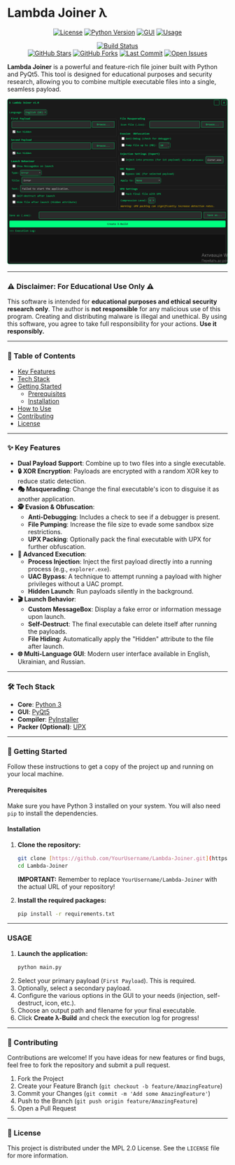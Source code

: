 # Lambda Joiner λ

<!-- ===== START OF BADGE BLOCK ===== -->
<div align="center">

[![License](https://img.shields.io/badge/License-MPL_2.0-brightgreen.svg)](LICENSE)
[![Python Version](https://img.shields.io/badge/Python-3.x-blue.svg)](https://www.python.org/)
[![GUI](https://img.shields.io/badge/GUI-PyQt5-orange.svg)](https://riverbankcomputing.com/software/pyqt/)
[![Usage](https://img.shields.io/badge/Usage-Educational_Only-red.svg)](README.md#%EF%B8%8F-disclaimer-for-educational-use-only-%EF%B8%8F)

[![Build Status](https://github.com/YourUsername/Lambda-Joiner/actions/workflows/build.yml/badge.svg)](https://github.com/YourUsername/Lambda-Joiner/actions)
<br>
[![GitHub Stars](https://img.shields.io/github/stars/YourUsername/Lambda-Joiner?style=social)](https://github.com/YourUsername/Lambda-Joiner/stargazers)
[![GitHub Forks](https://img.shields.io/github/forks/YourUsername/Lambda-Joiner?style=social)](https://github.com/YourUsername/Lambda-Joiner/network/members)
[![Last Commit](https://img.shields.io/github/last-commit/YourUsername/Lambda-Joiner)](https://github.com/YourUsername/Lambda-Joiner/commits/main)
[![Open Issues](https://img.shields.io/github/issues/YourUsername/Lambda-Joiner)](https://github.com/YourUsername/Lambda-Joiner/issues)

</div>
<!-- ===== END OF BADGE BLOCK ===== -->

**Lambda Joiner** is a powerful and feature-rich file joiner built with Python and PyQt5. This tool is designed for educational purposes and security research, allowing you to combine multiple executable files into a single, seamless payload.

![Lambda Joiner Demo](screenshot.png) 
<!-- It's highly recommended to record a short GIF of the app and replace the link above -->

---

### ⚠️ Disclaimer: For Educational Use Only ⚠️

This software is intended for **educational purposes and ethical security research only**. The author is **not responsible** for any malicious use of this program. Creating and distributing malware is illegal and unethical. By using this software, you agree to take full responsibility for your actions. **Use it responsibly.**

---

### 📖 Table of Contents

- [Key Features](#-key-features)
- [Tech Stack](#-tech-stack)
- [Getting Started](#-getting-started)
  - [Prerequisites](#prerequisites)
  - [Installation](#installation)
- [How to Use](#-how-to-use)
- [Contributing](#-contributing)
- [License](#-license)

---

### ✨ Key Features

* **Dual Payload Support**: Combine up to two files into a single executable.
* **🔒 XOR Encryption**: Payloads are encrypted with a random XOR key to reduce static detection.
* **🎭 Masquerading**: Change the final executable's icon to disguise it as another application.
* **🕵️ Evasion & Obfuscation**:
    * **Anti-Debugging**: Includes a check to see if a debugger is present.
    * **File Pumping**: Increase the file size to evade some sandbox size restrictions.
    * **UPX Packing**: Optionally pack the final executable with UPX for further obfuscation.
* **🚀 Advanced Execution**:
    * **Process Injection**: Inject the first payload directly into a running process (e.g., `explorer.exe`).
    * **UAC Bypass**: A technique to attempt running a payload with higher privileges without a UAC prompt.
    * **Hidden Launch**: Run payloads silently in the background.
* **🎬 Launch Behavior**:
    * **Custom MessageBox**: Display a fake error or information message upon launch.
    * **Self-Destruct**: The final executable can delete itself after running the payloads.
    * **File Hiding**: Automatically apply the "Hidden" attribute to the file after launch.
* **🌐 Multi-Language GUI**: Modern user interface available in English, Ukrainian, and Russian.

---

### 🛠️ Tech Stack

* **Core**: [Python 3](https://www.python.org/)
* **GUI**: [PyQt5](https://riverbankcomputing.com/software/pyqt/)
* **Compiler**: [PyInstaller](https://pyinstaller.org/)
* **Packer (Optional)**: [UPX](https://upx.github.io/)

---

### 🚀 Getting Started

Follow these instructions to get a copy of the project up and running on your local machine.

#### Prerequisites

Make sure you have Python 3 installed on your system. You will also need `pip` to install the dependencies.

#### Installation

1.  **Clone the repository:**
    ```bash
    git clone [https://github.com/YourUsername/Lambda-Joiner.git](https://github.com/YourUsername/Lambda-Joiner.git)
    cd Lambda-Joiner
    ```
    **IMPORTANT:** Remember to replace `YourUsername/Lambda-Joiner` with the actual URL of your repository!

2.  **Install the required packages:**
    ```bash
    pip install -r requirements.txt
    ```

---

### USAGE

1.  **Launch the application:**
    ```bash
    python main.py
    ```
2.  Select your primary payload (`First Payload`). This is required.
3.  Optionally, select a secondary payload.
4.  Configure the various options in the GUI to your needs (injection, self-destruct, icon, etc.).
5.  Choose an output path and filename for your final executable.
6.  Click **Create λ-Build** and check the execution log for progress!

---

### 🤝 Contributing

Contributions are welcome! If you have ideas for new features or find bugs, feel free to fork the repository and submit a pull request.

1.  Fork the Project
2.  Create your Feature Branch (`git checkout -b feature/AmazingFeature`)
3.  Commit your Changes (`git commit -m 'Add some AmazingFeature'`)
4.  Push to the Branch (`git push origin feature/AmazingFeature`)
5.  Open a Pull Request

---

### 📄 License

This project is distributed under the MPL 2.0 License. See the `LICENSE` file for more information.
